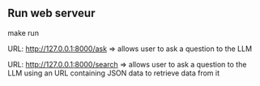 ## Run web serveur
make run

URL: http://127.0.0.1:8000/ask
=> allows user to ask a question to the LLM

URL: http://127.0.0.1:8000/search
=> allows user to ask a question to the LLM using an URL containing JSON data to retrieve data from it
